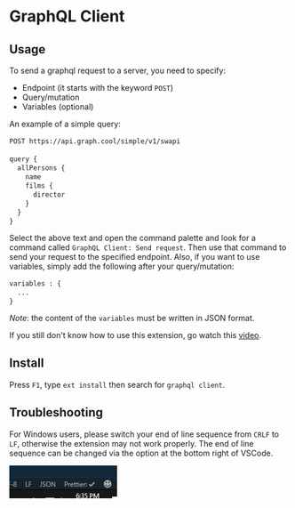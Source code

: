 # GraphQL Client

## Usage

To send a graphql request to a server, you need to specify:

- Endpoint (it starts with the keyword `POST`)
- Query/mutation
- Variables (optional)

An example of a simple query:

```
POST https://api.graph.cool/simple/v1/swapi

query {
  allPersons {
    name
    films {
      director
    }
  }
}
```

Select the above text and open the command palette and look for a command called `GraphQL Client: Send request`. Then use that command to send your request to the specified endpoint. Also, if you want to use variables, simply add the following after your query/mutation:

```
variables : {
  ...
}
```

_Note_: the content of the `variables` must be written in JSON format.

If you still don't know how to use this extension, go watch this [video](https://youtu.be/uk1CxM0GbeM).

## Install

Press `F1`, type `ext install` then search for `graphql client`.

## Troubleshooting

For Windows users, please switch your end of line sequence from `CRLF` to `LF`, otherwise the extension may not work properly. The end of line sequence can be changed via the option at the bottom right of VSCode.

![eol](eol.png)
